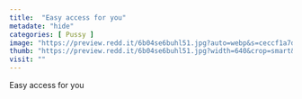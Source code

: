 ```yaml
---
title:  "Easy access for you"
metadate: "hide"
categories: [ Pussy ]
image: "https://preview.redd.it/6b04se6buhl51.jpg?auto=webp&s=ceccf1a7d331d9e87117e63298c8dc9bacb47419"
thumb: "https://preview.redd.it/6b04se6buhl51.jpg?width=640&crop=smart&auto=webp&s=5037a88d28dae9c9e77418a7ad40cb03c7ca8e38"
visit: ""
---
```

Easy access for you
